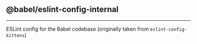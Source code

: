 ## @babel/eslint-config-internal
---

ESLint config for the Babel codebase (originally taken from `eslint-config-kittens`)
